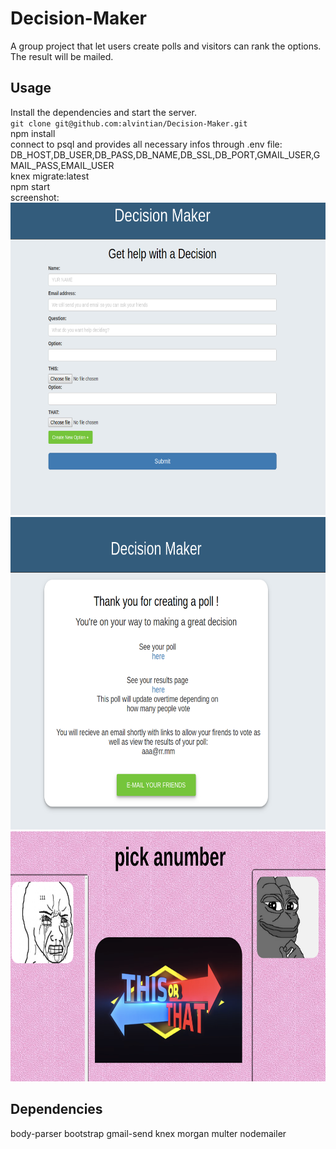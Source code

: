 # Decision-Maker
A group project that let users create polls and visitors can rank the options. The result will be mailed.

## Usage
Install the dependencies and start the server.
<br>
`git clone git@github.com:alvintian/Decision-Maker.git`
<br>
npm install 
<br>
connect to psql and provides all necessary infos through .env file:
<br>
DB_HOST,DB_USER,DB_PASS,DB_NAME,DB_SSL,DB_PORT,GMAIL_USER,GMAIL_PASS,EMAIL_USER
<br>
knex migrate:latest
<br>
npm start
<br>
screenshot:
<br>
<img src="screenshot/one.png" height='500px'>
<img src="screenshot/two.png" height='500px'>
<img src="screenshot/three.png" height='400px'>
## Dependencies
body-parser
bootstrap
gmail-send
knex
morgan
multer
nodemailer
